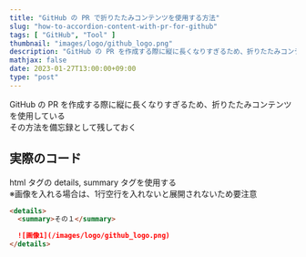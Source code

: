 ```yaml
---
title: "GitHub の PR で折りたたみコンテンツを使用する方法"
slug: "how-to-accordion-content-with-pr-for-github"
tags: [ "GitHub", "Tool" ]
thumbnail: "images/logo/github_logo.png"
description: "GitHub の PR を作成する際に縦に長くなりすぎるため、折りたたみコンテンツを使用している その方法を備忘録として残しておく"
mathjax: false
date: 2023-01-27T13:00:00+09:00
type: "post"
---
```


GitHub の PR を作成する際に縦に長くなりすぎるため、折りたたみコンテンツを使用している  
その方法を備忘録として残しておく

## 実際のコード

html タグの details, summary タグを使用する  
※画像を入れる場合は、1行空行を入れないと展開されないため要注意

```md
<details>
  <summary>その１</summary>

  ![画像1](/images/logo/github_logo.png)
</details>
```
